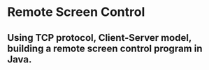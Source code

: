 # Remote Screen Control

## Using TCP protocol, Client-Server model, building a remote screen control program in Java.
